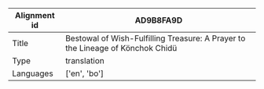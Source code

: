 |Alignment id | AD9B8FA9D
| --- | --- 
|Title | Bestowal of Wish-Fulfilling Treasure: A Prayer to the Lineage of Könchok Chidü 
|Type | translation
|Languages | ['en', 'bo']